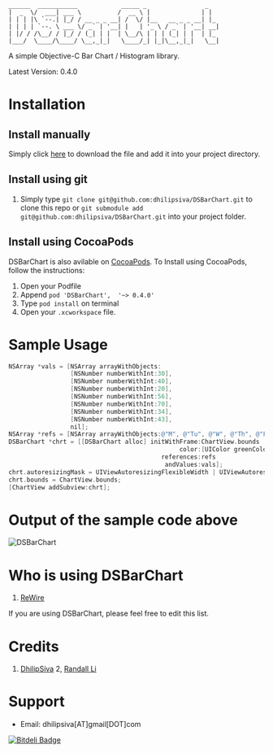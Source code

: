 ```
______  ___________            _____ _                _
|  _  \/  ___| ___ \          /  __ \ |              | |
| | | |\ `--.| |_/ / __ _ _ __| /  \/ |__   __ _ _ __| |_
| | | | `--. \ ___ \/ _` | '__| |   | '_ \ / _` | '__| __|
| |/ / /\__/ / |_/ / (_| | |  | \__/\ | | | (_| | |  | |_
|___/  \____/\____/ \__,_|_|   \____/_| |_|\__,_|_|   \__|
```

A simple Objective-C Bar Chart / Histogram library.

Latest Version: 0.4.0

# Installation

## Install manually

Simply click [here](https://github.com/dhilipsiva/DSBarChart/archive/master.zip) to download the file and add it into your project directory.

## Install using git

1. Simply type `git clone git@github.com:dhilipsiva/DSBarChart.git` to clone this repo or `git submodule add git@github.com:dhilipsiva/DSBarChart.git` into your project folder.

## Install using CocoaPods

DSBarChart is also avilable on [CocoaPods](http://cocoapods.org/?q=dhilipsiva). To Install using CocoaPods, follow the instructions:

1. Open your Podfile
2. Append `pod 'DSBarChart',  '~> 0.4.0'`
3. Type `pod install` on terminal
4. Open your `.xcworkspace` file.

# Sample Usage

```objective-c
NSArray *vals = [NSArray arrayWithObjects:
                 [NSNumber numberWithInt:30],
                 [NSNumber numberWithInt:40],
                 [NSNumber numberWithInt:20],
                 [NSNumber numberWithInt:56],
                 [NSNumber numberWithInt:70],
                 [NSNumber numberWithInt:34],
                 [NSNumber numberWithInt:43],
                 nil];
NSArray *refs = [NSArray arrayWithObjects:@"M", @"Tu", @"W", @"Th", @"F", @"Sa", @"Su", nil];
DSBarChart *chrt = [[DSBarChart alloc] initWithFrame:ChartView.bounds
                                               color:[UIColor greenColor]
                                          references:refs
                                           andValues:vals];
chrt.autoresizingMask = UIViewAutoresizingFlexibleWidth | UIViewAutoresizingFlexibleHeight;
chrt.bounds = ChartView.bounds;
[ChartView addSubview:chrt];
```

# Output of the sample code above

<img src="https://raw.github.com/dhilipsiva/DSBarChart/master/DSBarChart.png"
 alt="DSBarChart" title="A simple objective-c Bar Chart / Histogram library." align="canter"/>

# Who is using DSBarChart

1. [ReWire](http://www.rewireapp.com/)

If you are using DSBarChart, please feel free to edit this list.

# Credits

1. [DhilipSiva](https://github.com/dhilipsiva)
2, [Randall Li](https://github.com/randallli)

# Support

* Email:     dhilipsiva[AT]gmail[DOT]com


[![Bitdeli Badge](https://d2weczhvl823v0.cloudfront.net/dhilipsiva/dsbarchart/trend.png)](https://bitdeli.com/free "Bitdeli Badge")

